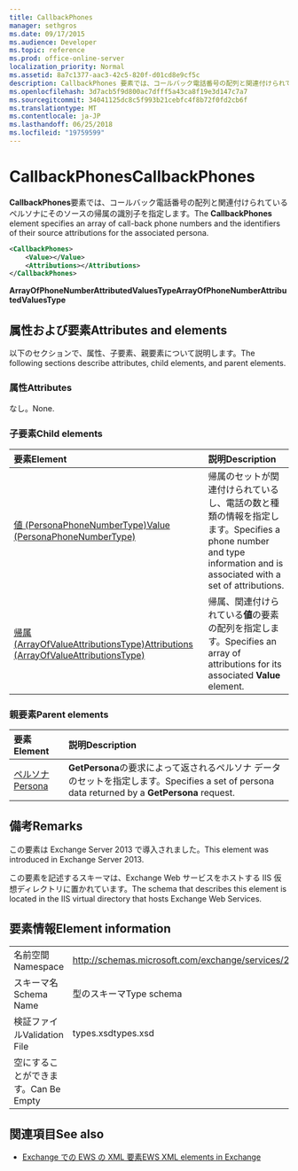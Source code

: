 ```yaml
---
title: CallbackPhones
manager: sethgros
ms.date: 09/17/2015
ms.audience: Developer
ms.topic: reference
ms.prod: office-online-server
localization_priority: Normal
ms.assetid: 8a7c1377-aac3-42c5-820f-d01cd8e9cf5c
description: CallbackPhones 要素では、コールバック電話番号の配列と関連付けられているペルソナにそのソースの帰属の識別子を指定します。
ms.openlocfilehash: 3d7acb5f9d800ac7dfff5a43ca8f19e3d147c7a7
ms.sourcegitcommit: 34041125dc8c5f993b21cebfc4f8b72f0fd2cb6f
ms.translationtype: MT
ms.contentlocale: ja-JP
ms.lasthandoff: 06/25/2018
ms.locfileid: "19759599"
---
```

# <a name="callbackphones"></a><span data-ttu-id="ab5ec-103">CallbackPhones</span><span class="sxs-lookup"><span data-stu-id="ab5ec-103">CallbackPhones</span></span>

<span data-ttu-id="ab5ec-104">**CallbackPhones**要素では、コールバック電話番号の配列と関連付けられているペルソナにそのソースの帰属の識別子を指定します。</span><span class="sxs-lookup"><span data-stu-id="ab5ec-104">The **CallbackPhones** element specifies an array of call-back phone numbers and the identifiers of their source attributions for the associated persona.</span></span> 
  
```XML
<CallbackPhones>
    <Value></Value>
    <Attributions></Attributions>
</CallbackPhones>
```

 <span data-ttu-id="ab5ec-105">**ArrayOfPhoneNumberAttributedValuesType**</span><span class="sxs-lookup"><span data-stu-id="ab5ec-105">**ArrayOfPhoneNumberAttributedValuesType**</span></span>
## <a name="attributes-and-elements"></a><span data-ttu-id="ab5ec-106">属性および要素</span><span class="sxs-lookup"><span data-stu-id="ab5ec-106">Attributes and elements</span></span>

<span data-ttu-id="ab5ec-107">以下のセクションで、属性、子要素、親要素について説明します。</span><span class="sxs-lookup"><span data-stu-id="ab5ec-107">The following sections describe attributes, child elements, and parent elements.</span></span>
  
### <a name="attributes"></a><span data-ttu-id="ab5ec-108">属性</span><span class="sxs-lookup"><span data-stu-id="ab5ec-108">Attributes</span></span>

<span data-ttu-id="ab5ec-109">なし。</span><span class="sxs-lookup"><span data-stu-id="ab5ec-109">None.</span></span>
  
### <a name="child-elements"></a><span data-ttu-id="ab5ec-110">子要素</span><span class="sxs-lookup"><span data-stu-id="ab5ec-110">Child elements</span></span>

|<span data-ttu-id="ab5ec-111">**要素**</span><span class="sxs-lookup"><span data-stu-id="ab5ec-111">**Element**</span></span>|<span data-ttu-id="ab5ec-112">**説明**</span><span class="sxs-lookup"><span data-stu-id="ab5ec-112">**Description**</span></span>|
|:-----|:-----|
|[<span data-ttu-id="ab5ec-113">値 (PersonaPhoneNumberType)</span><span class="sxs-lookup"><span data-stu-id="ab5ec-113">Value (PersonaPhoneNumberType)</span></span>](value-personaphonenumbertype.md) <br/> |<span data-ttu-id="ab5ec-114">帰属のセットが関連付けられているし、電話の数と種類の情報を指定します。</span><span class="sxs-lookup"><span data-stu-id="ab5ec-114">Specifies a phone number and type information and is associated with a set of attributions.</span></span>  <br/> |
|[<span data-ttu-id="ab5ec-115">帰属 (ArrayOfValueAttributionsType)</span><span class="sxs-lookup"><span data-stu-id="ab5ec-115">Attributions (ArrayOfValueAttributionsType)</span></span>](attributions-arrayofvalueattributionstype.md) <br/> |<span data-ttu-id="ab5ec-116">帰属、関連付けられている**値**の要素の配列を指定します。</span><span class="sxs-lookup"><span data-stu-id="ab5ec-116">Specifies an array of attributions for its associated **Value** element.</span></span>  <br/> |
   
### <a name="parent-elements"></a><span data-ttu-id="ab5ec-117">親要素</span><span class="sxs-lookup"><span data-stu-id="ab5ec-117">Parent elements</span></span>

|<span data-ttu-id="ab5ec-118">**要素**</span><span class="sxs-lookup"><span data-stu-id="ab5ec-118">**Element**</span></span>|<span data-ttu-id="ab5ec-119">**説明**</span><span class="sxs-lookup"><span data-stu-id="ab5ec-119">**Description**</span></span>|
|:-----|:-----|
|[<span data-ttu-id="ab5ec-120">ペルソナ</span><span class="sxs-lookup"><span data-stu-id="ab5ec-120">Persona</span></span>](persona.md) <br/> |<span data-ttu-id="ab5ec-121">**GetPersona**の要求によって返されるペルソナ データのセットを指定します。</span><span class="sxs-lookup"><span data-stu-id="ab5ec-121">Specifies a set of persona data returned by a **GetPersona** request.</span></span>  <br/> |
   
## <a name="remarks"></a><span data-ttu-id="ab5ec-122">備考</span><span class="sxs-lookup"><span data-stu-id="ab5ec-122">Remarks</span></span>

<span data-ttu-id="ab5ec-123">この要素は Exchange Server 2013 で導入されました。</span><span class="sxs-lookup"><span data-stu-id="ab5ec-123">This element was introduced in Exchange Server 2013.</span></span>
  
<span data-ttu-id="ab5ec-124">この要素を記述するスキーマは、Exchange Web サービスをホストする IIS 仮想ディレクトリに置かれています。</span><span class="sxs-lookup"><span data-stu-id="ab5ec-124">The schema that describes this element is located in the IIS virtual directory that hosts Exchange Web Services.</span></span>
  
## <a name="element-information"></a><span data-ttu-id="ab5ec-125">要素情報</span><span class="sxs-lookup"><span data-stu-id="ab5ec-125">Element information</span></span>

|||
|:-----|:-----|
|<span data-ttu-id="ab5ec-126">名前空間</span><span class="sxs-lookup"><span data-stu-id="ab5ec-126">Namespace</span></span>  <br/> |http://schemas.microsoft.com/exchange/services/2006/types  <br/> |
|<span data-ttu-id="ab5ec-127">スキーマ名</span><span class="sxs-lookup"><span data-stu-id="ab5ec-127">Schema Name</span></span>  <br/> |<span data-ttu-id="ab5ec-128">型のスキーマ</span><span class="sxs-lookup"><span data-stu-id="ab5ec-128">Type schema</span></span>  <br/> |
|<span data-ttu-id="ab5ec-129">検証ファイル</span><span class="sxs-lookup"><span data-stu-id="ab5ec-129">Validation File</span></span>  <br/> |<span data-ttu-id="ab5ec-130">types.xsd</span><span class="sxs-lookup"><span data-stu-id="ab5ec-130">types.xsd</span></span>  <br/> |
|<span data-ttu-id="ab5ec-131">空にすることができます。</span><span class="sxs-lookup"><span data-stu-id="ab5ec-131">Can Be Empty</span></span>  <br/> ||
   
## <a name="see-also"></a><span data-ttu-id="ab5ec-132">関連項目</span><span class="sxs-lookup"><span data-stu-id="ab5ec-132">See also</span></span>



- [<span data-ttu-id="ab5ec-133">Exchange での EWS の XML 要素</span><span class="sxs-lookup"><span data-stu-id="ab5ec-133">EWS XML elements in Exchange</span></span>](ews-xml-elements-in-exchange.md)


